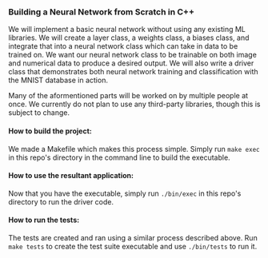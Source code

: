 ### Building a Neural Network from Scratch in C++

We will implement a basic neural network without using any existing ML libraries. We will create a layer class, a weights class, a biases class, and integrate that into a neural network class which can take in data to be trained on. We want our neural network class to be trainable on both image and numerical data to produce a desired output. We will also write a driver class that demonstrates both neural network training and classification with the MNIST database in action.

Many of the aformentioned parts will be worked on by multiple people at once. We currently do not plan to use any third-party libraries, though this is subject to change.

#### How to build the project:

We made a Makefile which makes this process simple. Simply run `make exec` in this repo's directory in the command line to build the executable.

#### How to use the resultant application:

Now that you have the executable, simply run `./bin/exec` in this repo's directory to run the driver code.

#### How to run the tests:

The tests are created and ran using a similar process described above. Run `make tests` to create the test suite executable and use `./bin/tests` to run it.
